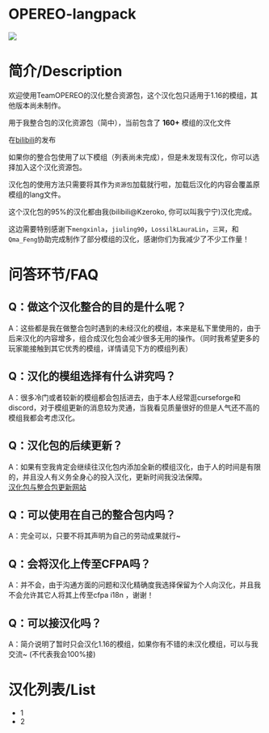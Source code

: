 # OPEREO-langpack

<div align="left">
  
![](https://i.ibb.co/R4Hx8ZZ/pack.png)

# 简介/Description
欢迎使用TeamOPEREO的汉化整合资源包，这个汉化包只适用于1.16的模组，其他版本尚未制作。
  
用于我整合包的汉化资源包（简中），当前包含了 **160+** 模组的汉化文件
  
在[bilibili](https://www.bilibili.com/read/cv15450255)的发布
  
如果你的整合包使用了以下模组（列表尚未完成），但是未发现有汉化，你可以选择加入这个汉化资源包。
  
汉化包的使用方法只需要将其作为`资源包`加载就行啦，加载后汉化的内容会覆盖原模组的lang文件。
  
这个汉化包的95%的汉化都由我(bilibili@Kzeroko, 你可以叫我宁宁)汉化完成。
  
这边需要特别感谢下`mengxinla`，`jiuling90`，`LossilkLauraLin`，`三冥`，和`Qma_Feng`协助完成制作了部分模组的汉化，感谢你们为我减少了不少工作量！

# 问答环节/FAQ

## Q：做这个汉化整合的目的是什么呢？
A：这些都是我在做整合包时遇到的未经汉化的模组，本来是私下里使用的，由于后来汉化的内容增多，组合成汉化包会减少很多无用的操作。（同时我希望更多的玩家能接触到其它优秀的模组，详情请见下方的模组列表）
  
## Q：汉化的模组选择有什么讲究吗？
A：很多冷门或者较新的模组都会包括进去，由于本人经常逛curseforge和discord，对于模组更新的消息较为灵通，当我看见质量很好的但是人气还不高的模组我都会考虑汉化。
  
## Q：汉化包的后续更新？
A：如果有空我肯定会继续往汉化包内添加全新的模组汉化，由于人的时间是有限的，并且没人有义务全身心的投入汉化，更新时间我没法保障。<br/> 
[汉化包与整合包更新网站](https://www.opereserver.com)
  
## Q：可以使用在自己的整合包内吗？
A：完全可以，只要不将其声明为自己的劳动成果就行~
  
## Q：会将汉化上传至CFPA吗？
A：并不会，由于沟通方面的问题和汉化精确度我选择保留为个人向汉化，并且我不会允许其它人将其上传至cfpa i18n ，谢谢！
  
## Q：可以接汉化吗？
A：简介说明了暂时只会汉化1.16的模组，如果你有不错的未汉化模组，可以与我交流~ (不代表我会100%接)
  
# 汉化列表/List
 - 1
 - 2
